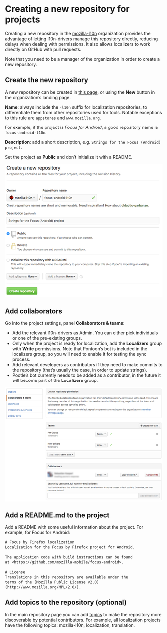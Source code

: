 # Creating a new repository for projects

Creating a new repository in the [mozilla-l10n](https://github.com/mozilla-l10n) organization provides the advantage of letting l10n-drivers manage this repository directly, reducing delays when dealing with permissions. It also allows localizers to work directly on GitHub with pull requests.

Note that you need to be a manager of the organization in order to create a new repository.

## Create the new repository
A new repository can be created in [this page](https://github.com/organizations/mozilla-l10n/repositories/new), or using the **New** button in the organization’s landing page.

**Name**: always include the `-l10n` suffix for localization repositories, to differentiate them from other repositories used for tools. Notable exceptions to this rule are `appstores` and `www.mozilla.org`.

For example, if the project is *Focus for Android*, a good repository name is `focus-android-l10n`.

**Description**: add a short description, e.g. `Strings for the Focus (Android) project`.

Set the project as **Public** and don’t initialize it with a README.

![New repository](/misc/img/new_repository/new_repo.png)

## Add collaborators
Go into the project settings, panel **Collaborators & teams**:

* Add the relevant l10n-drivers as Admin. You can either pick individuals or one of the pre-existing groups.
* Only when the project is ready for localization, add the **Localizers** group with **Write** permissions. Note that Pontoon’s bot is included in the localizers group, so you will need to enable it for testing the sync process.
* Add relevant developers as contributors if they need to make commits to the repository (that’s usually the case, in order to update strings).
* Pootle’s bot currently needs to be added as a contributor, in the future it will become part of the **Localizers** group.

![New repository](/misc/img/new_repository/settings.png)

## Add a README.md to the project
Add a README with some useful information about the project. For example, for Focus for Android:

```
# Focus by Firefox localization
Localization for the Focus by Firefox project for Android.

The application code with build instructions can be found
at <https://github.com/mozilla-mobile/focus-android>.

# License
Translations in this repository are available under the
terms of the [Mozilla Public License v2.0](http://www.mozilla.org/MPL/2.0/).
```

## Add topics to the repository (optional)
In the main repository page you can add [topics](https://github.com/blog/2309-introducing-topics) to make the repository more discoverable by potential contributors. For example, all localization projects have the following topics: mozilla-l10n, localization, translation.
